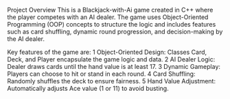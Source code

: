Project Overview
 This is a Blackjack-with-Ai game created in C++  where the player competes with an AI dealer. The game uses Object-Oriented Programming (OOP) concepts to structure the logic and includes features such as card shuffling, dynamic round progression, and decision-making by the AI dealer.
 
Key features of the game are:
1 Object-Oriented Design: Classes Card, Deck, and Player encapsulate the game logic and data.
2 AI Dealer Logic: Dealer draws cards until the hand value is at least 17.
3 Dynamic Gameplay: Players can choose to hit or stand in each round.
4 Card Shuffling: Randomly shuffles the deck to ensure fairness.
5 Hand Value Adjustment: Automatically adjusts Ace value (1 or 11) to avoid busting.
